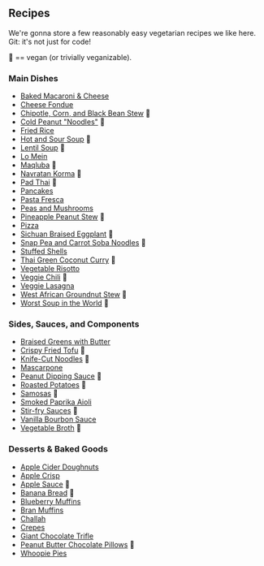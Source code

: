 ## Recipes

We're gonna store a few reasonably easy vegetarian recipes we like
here. Git: it's not just for code!

:seedling: == vegan (or trivially veganizable).

### Main Dishes

- [Baked Macaroni & Cheese](./recipes/mac-and-cheese.md)
- [Cheese Fondue](./recipes/cheese-fondue.md)
- [Chipotle, Corn, and Black Bean Stew](./recipes/chipotle-corn-and-black-bean-stew.md) :seedling:
- [Cold Peanut "Noodles"](./recipes/cold-peanut-noodles.md) :seedling:
- [Fried Rice](./recipes/fried-rice.md)
- [Hot and Sour Soup](./recipes/hot-and-sour-soup.md) :seedling:
- [Lentil Soup](./recipes/lentil-soup.md) :seedling:
- [Lo Mein](./recipes/lo-mein.md)
- [Maqluba](./recipes/maqluba.md) :seedling:
- [Navratan Korma](./recipes/navratan-korma.md) :seedling:
- [Pad Thai](./recipes/pad-thai.md) :seedling:
- [Pancakes](./recipes/pancakes.md)
- [Pasta Fresca](./recipes/pasta-fresca.md)
- [Peas and Mushrooms](./recipes/peas-and-mushrooms.md)
- [Pineapple Peanut Stew](./recipes/pineapple-peanut-stew.md) :seedling:
- [Pizza](./recipes/pizza.md)
- [Sichuan Braised Eggplant](./recipes/sichuan-braised-eggplant.md) :seedling:
- [Snap Pea and Carrot Soba Noodles](./recipes/snap-pea-and-carrot-soba-noodles.md) :seedling:
- [Stuffed Shells](./recipes/stuffed-shells.md)
- [Thai Green Coconut Curry](./recipes/thai-green-coconut-curry.md) :seedling:
- [Vegetable Risotto](./recipes/vegetable-risotto.md)
- [Veggie Chili](./recipes/veggie-chili.md) :seedling:
- [Veggie Lasagna](./recipes/lasagna.md)
- [West African Groundnut Stew](./recipes/west-african-groundnut-stew.md) :seedling:
- [Worst Soup in the World](./recipes/worst-soup-in-the-world.md) :seedling:

### Sides, Sauces, and Components

- [Braised Greens with Butter](./recipes/braised-greens-with-butter.md)
- [Crispy Fried Tofu](./recipes/crispy-fried-tofu.md) :seedling:
- [Knife-Cut Noodles](./recipes/knife-cut-noodles.md) :seedling:
- [Mascarpone](./recipes/mascarpone.md)
- [Peanut Dipping Sauce](./recipes/peanut-sauce.md) :seedling:
- [Roasted Potatoes](./recipes/roasted-potatoes.md) :seedling:
- [Samosas](./recipes/samosas.md) :seedling:
- [Smoked Paprika Aioli](./recipes/smoked-paprika-aioli.md)
- [Stir-fry Sauces](./recipes/stir-fry-sauces.md) :seedling:
- [Vanilla Bourbon Sauce](./recipes/vanilla-bourbon-sauce.md)
- [Vegetable Broth](./recipes/vegetable-broth.md) :seedling:

### Desserts & Baked Goods

- [Apple Cider Doughnuts](./recipes/apple-cider-doughnuts.md)
- [Apple Crisp](./recipes/apple-crisp.md)
- [Apple Sauce](./recipes/apple-sauce.md) :seedling:
- [Banana Bread](./recipes/banana-bread.md) :seedling:
- [Blueberry Muffins](./recipes/blueberry-muffins.md)
- [Bran Muffins](./recipes/bran-muffins.md)
- [Challah](./recipes/challah.md)
- [Crepes](./recipes/crepes.md)
- [Giant Chocolate Trifle](./recipes/giant-chocolate-trifle.md)
- [Peanut Butter Chocolate Pillows](./recipes/peanut-butter-chocolate-pillows.md) :seedling:
- [Whoopie Pies](./recipes/whoopie-pies.md)
